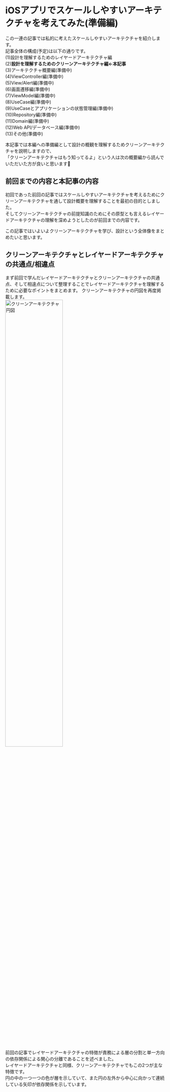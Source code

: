 
# iOSアプリでスケールしやすいアーキテクチャを考えてみた(準備編)

この一連の記事では私的に考えたスケールしやすいアーキテクチャを紹介します。  
記事全体の構成(予定)は以下の通りです。  
(1)設計を理解するためのレイヤードアーキテクチャ編  
(2)**設計を理解するためのクリーンアーキテクチャ編←本記事**  
(3)アーキテクチャ概要編(準備中)  
(4)ViewController編(準備中)  
(5)View/Alert編(準備中)  
(6)画面遷移編(準備中)  
(7)ViewModel編(準備中)  
(8)UseCase編(準備中)  
(9)UseCaseとアプリケーションの状態管理編(準備中)  
(10)Repository編(準備中)  
(11)Domain編(準備中)  
(12)Web API/データベース編(準備中)  
(13)その他(準備中)  

本記事では本編への準備編として設計の概観を理解するためクリーンアーキテクチャを説明しますので、  
「クリーンアーキテクチャはもう知ってるよ」という人は次の概要編から読んでいただいた方が良いと思います🚅  

## 前回までの内容と本記事の内容
初回であった前回の記事ではスケールしやすいアーキテクチャを考えるためにクリーンアーキテクチャを通して設計概要を理解することを最初の目的としました。  
そしてクリーンアーキテクチャの前提知識のためにその原型とも言えるレイヤードアーキテクチャの理解を深めようとしたのが前回までの内容です。

この記事ではいよいよクリーンアーキテクチャを学び、設計という全体像をまとめたいと思います。

## クリーンアーキテクチャとレイヤードアーキテクチャの共通点/相違点
まず前回で学んだレイヤードアーキテクチャとクリーンアーキテクチャの共通点、そして相違点について整理することでレイヤードアーキテクチャを理解するために必要なポイントをまとめます。
クリーンアーキテクチャの円図を再度掲載します。  
<img src="https://blog.cleancoder.com/uncle-bob/images/2012-08-13-the-clean-architecture/CleanArchitecture.jpg" alt="クリーンアーキテクチャ円図" width=60%>


前回の記事でレイヤードアーキテクチャの特徴が責務による層の分割と単一方向の依存関係による関心の分離であることを述べました。  
レイヤードアーキテクチャと同様、クリーンアーキテクチャでもこの2つが主な特徴です。  
円の中の一つ一つの色が層を示していて、また円の左外から中心に向かって連続している矢印が依存関係を示しています。  

